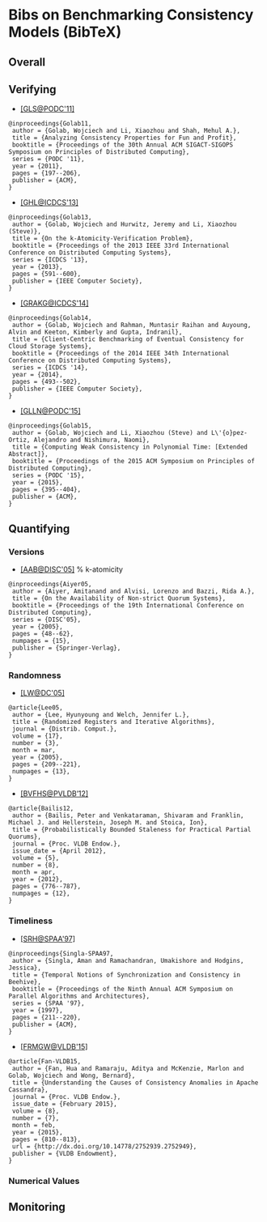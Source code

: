 # Bibs on Benchmarking Consistency Models (BibTeX)

## Overall

## Verifying

- [[GLS@PODC'11]](http://dl.acm.org/citation.cfm?id=1993834&CFID=583993644&CFTOKEN=80708905)
```
@inproceedings{Golab11,
 author = {Golab, Wojciech and Li, Xiaozhou and Shah, Mehul A.},
 title = {Analyzing Consistency Properties for Fun and Profit},
 booktitle = {Proceedings of the 30th Annual ACM SIGACT-SIGOPS Symposium on Principles of Distributed Computing},
 series = {PODC '11},
 year = {2011},
 pages = {197--206},
 publisher = {ACM},
}
```

- [[GHL@ICDCS'13]](http://dl.acm.org/citation.cfm?id=2549701&CFID=583993644&CFTOKEN=80708905)
```
@inproceedings{Golab13,
 author = {Golab, Wojciech and Hurwitz, Jeremy and Li, Xiaozhou (Steve)},
 title = {On the k-Atomicity-Verification Problem},
 booktitle = {Proceedings of the 2013 IEEE 33rd International Conference on Distributed Computing Systems},
 series = {ICDCS '13},
 year = {2013},
 pages = {591--600},
 publisher = {IEEE Computer Society},
}
```

- [[GRAKG@ICDCS'14]](http://dl.acm.org/citation.cfm?id=2672698&CFID=583993644&CFTOKEN=80708905)
```
@inproceedings{Golab14,
 author = {Golab, Wojciech and Rahman, Muntasir Raihan and Auyoung, Alvin and Keeton, Kimberly and Gupta, Indranil},
 title = {Client-Centric Benchmarking of Eventual Consistency for Cloud Storage Systems},
 booktitle = {Proceedings of the 2014 IEEE 34th International Conference on Distributed Computing Systems},
 series = {ICDCS '14},
 year = {2014},
 pages = {493--502},
 publisher = {IEEE Computer Society},
}
```

- [[GLLN@PODC'15]](http://dl.acm.org/citation.cfm?id=2767407&CFID=583993644&CFTOKEN=80708905)
```
@inproceedings{Golab15,
 author = {Golab, Wojciech and Li, Xiaozhou (Steve) and L\'{o}pez-Ortiz, Alejandro and Nishimura, Naomi},
 title = {Computing Weak Consistency in Polynomial Time: [Extended Abstract]},
 booktitle = {Proceedings of the 2015 ACM Symposium on Principles of Distributed Computing},
 series = {PODC '15},
 year = {2015},
 pages = {395--404},
 publisher = {ACM},
}
```

## Quantifying

### Versions
- [[AAB@DISC'05]](http://dl.acm.org/citation.cfm?id=2162326) % k-atomicity
```
@inproceedings{Aiyer05,
 author = {Aiyer, Amitanand and Alvisi, Lorenzo and Bazzi, Rida A.},
 title = {On the Availability of Non-strict Quorum Systems},
 booktitle = {Proceedings of the 19th International Conference on Distributed Computing},
 series = {DISC'05},
 year = {2005},
 pages = {48--62},
 numpages = {15},
 publisher = {Springer-Verlag},
} 
```

### Randomness
- [[LW@DC'05]](http://link.springer.com/article/10.1007%2Fs00446-004-0106-3)
```
@article{Lee05,
 author = {Lee, Hyunyoung and Welch, Jennifer L.},
 title = {Randomized Registers and Iterative Algorithms},
 journal = {Distrib. Comput.},
 volume = {17},
 number = {3},
 month = mar,
 year = {2005},
 pages = {209--221},
 numpages = {13},
} 
```

- [[BVFHS@PVLDB’12]](http://dl.acm.org/citation.cfm?id=2212359)
```
@article{Bailis12,
 author = {Bailis, Peter and Venkataraman, Shivaram and Franklin, Michael J. and Hellerstein, Joseph M. and Stoica, Ion},
 title = {Probabilistically Bounded Staleness for Practical Partial Quorums},
 journal = {Proc. VLDB Endow.},
 issue_date = {April 2012},
 volume = {5},
 number = {8},
 month = apr,
 year = {2012},
 pages = {776--787},
 numpages = {12},
}
```

### Timeliness
- [[SRH@SPAA'97]](http://dl.acm.org/citation.cfm?id=258513)
```
@inproceedings{Singla-SPAA97,
 author = {Singla, Aman and Ramachandran, Umakishore and Hodgins, Jessica},
 title = {Temporal Notions of Synchronization and Consistency in Beehive},
 booktitle = {Proceedings of the Ninth Annual ACM Symposium on Parallel Algorithms and Architectures},
 series = {SPAA '97},
 year = {1997},
 pages = {211--220},
 publisher = {ACM},
}
```

- [[FRMGW@VLDB'15]](http://dl.acm.org/citation.cfm?id=2752949)
```
@article{Fan-VLDB15,
 author = {Fan, Hua and Ramaraju, Aditya and McKenzie, Marlon and Golab, Wojciech and Wong, Bernard},
 title = {Understanding the Causes of Consistency Anomalies in Apache Cassandra},
 journal = {Proc. VLDB Endow.},
 issue_date = {February 2015},
 volume = {8},
 number = {7},
 month = feb,
 year = {2015},
 pages = {810--813},
 url = {http://dx.doi.org/10.14778/2752939.2752949},
 publisher = {VLDB Endowment},
} 
```

### Numerical Values


## Monitoring
